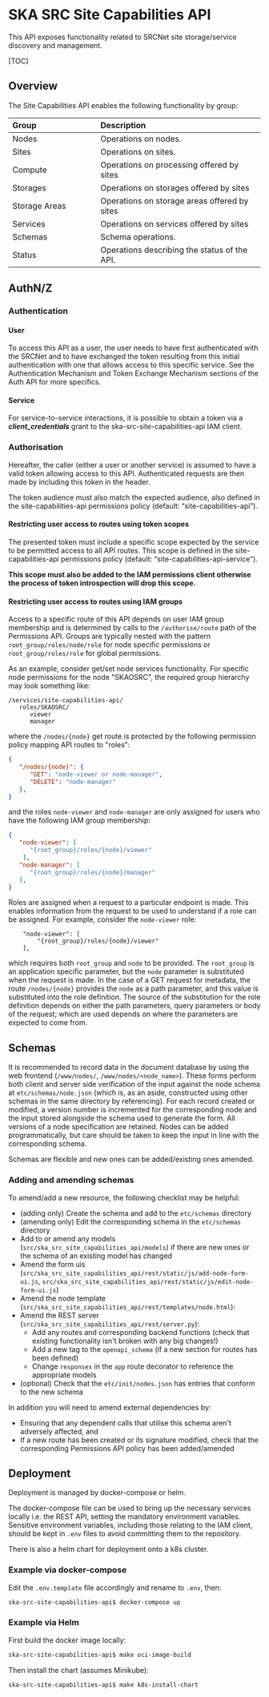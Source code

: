# SKA SRC Site Capabilities API

This API exposes functionality related to SRCNet site storage/service discovery and management.

[TOC]

## Overview

The Site Capabilities API enables the following functionality by group:

| <div style="width:160px">Group</div> | Description                                  |
|:-------------------------------------|:---------------------------------------------|
| Nodes                                | Operations on nodes.                         |
| Sites                                | Operations on sites.                         |
| Compute                              | Operations on processing offered by sites    |
| Storages                             | Operations on storages offered by sites      |
| Storage Areas                        | Operations on storage areas offered by sites |
| Services                             | Operations on services offered by sites      |
| Schemas                              | Schema operations.                           |
| Status                               | Operations describing the status of the API. |

## AuthN/Z

### Authentication

#### User

To access this API as a user, the user needs to have first authenticated with the SRCNet and to have exchanged the token 
resulting from this initial authentication with one that allows access to this specific service. See the Authentication 
Mechanism and Token Exchange Mechanism sections of the Auth API for more specifics.

#### Service

For service-to-service interactions, it is possible to obtain a token via a ***client_credentials*** grant to the 
ska-src-site-capabilities-api IAM client.

### Authorisation

Hereafter, the caller (either a user or another service) is assumed to have a valid token allowing access to this API. 
Authenticated requests are then made by including this token in the header.

The token audience must also match the expected audience, also defined in the site-capabilities-api permissions policy 
(default: “site-capabilities-api”).

#### Restricting user access to routes using token scopes

The presented token must include a specific scope expected by the service to be permitted access to all API routes. This 
scope is defined in the site-capabilities-api permissions policy (default: “site-capabilities-api-service”). 

**This scope must also be added to the IAM permissions client otherwise the process of token introspection will drop 
this scope.**

#### Restricting user access to routes using IAM groups

Access to a specific route of this API depends on user IAM group membership and is determined by calls to the 
`/authorise/route` path of the Permissions API. Groups are typically nested with the pattern 
`root_group/roles/node/role` for node specific permissions or `root_group/roles/role` for global permissions.

As an example, consider get/set node services functionality. For specific node permissions for the node "SKAOSRC", the 
required group hierarchy may look something like:

```
/services/site-capabilities-api/
   roles/SKAOSRC/
      viewer
      manager
```

where the `/nodes/{node}` get route is protected by the following permission policy mapping API routes to "roles":

```json
{
   "/nodes/{node}": {
      "GET": "node-viewer or node-manager",
      "DELETE": "node-manager"
   },
}
```

and the roles `node-viewer` and `node-manager` are only assigned for users who have the following IAM group membership:

```json
{
   "node-viewer": [
      "{root_group}/roles/{node}/viewer"
    ],
   "node-manager": [
      "{root_group}/roles/{node}/manager"
   ],
}
```

Roles are assigned when a request to a particular endpoint is made. This enables information from the request to be used 
to understand if a role can be assigned. For example, consider the `node-viewer` role:

```
    "node-viewer": [
        "{root_group}/roles/{node}/viewer"
    ],
```

which requires both `root_group` and `node` to be provided. The `root_group` is an application specific parameter, 
but the `node` parameter is substituted when the request is made. In the case of a GET request for metadata, the 
route ```/nodes/{node}``` provides the `node` as a path parameter, and this value is substituted 
into the role definition. The source of the substitution for the role definition depends on either the path parameters, 
query parameters or body of the request; which are used depends on where the parameters are expected to come from.

## Schemas

It is recommended to record data in the document database by using the web frontend
(`/www/nodes/`, `/www/nodes/<node_name>`). These forms perform both client and server side verification of the input 
against the node schema at `etc/schemas/node.json` (which is, as an aside, constructed using 
other schemas in the same directory by referencing). For each record created or modified, a version number is 
incremented for the corresponding node and the input stored alongside the schema used to generate the form. All 
versions of a node specification are retained. Nodes can be added programmatically, but care should be taken to keep 
the input in line with the corresponding schema.

Schemas are flexible and new ones can be added/existing ones amended.

### Adding and amending schemas

To amend/add a new resource, the following checklist may be helpful:

- (adding only) Create the schema and add to the `etc/schemas` directory
- (amending only) Edit the corresponding schema in the `etc/schemas` directory
- Add to or amend any models (`src/ska_src_site_capabilities_api/models`) if there are new ones or the schema of an 
  existing model has changed
- Amend the form uis (`src/ska_src_site_capabilities_api/rest/static/js/add-node-form-ui.js`, `src/ska_src_site_capabilities_api/rest/static/js/edit-node-form-ui.js`)
- Amend the node template (`src/ska_src_site_capabilities_api/rest/templates/node.html`):
- Amend the REST server (`src/ska_src_site_capabilities_api/rest/server.py`):
    - Add any routes and corresponding backend functions (check that existing functionality isn't broken with any big
      changes!)
    - Add a new tag to the `openapi_schema` (if a new section for routes has been defined)
    - Change `responses` in the `app` route decorator to reference the appropriate models
- (optional) Check that the `etc/init/nodes.json` has entries that conform to the new schema

In addition you will need to amend external dependencies by:

- Ensuring that any dependent calls that utilise this schema aren't adversely affected, and 
- If a new route has been created or its signature modified, check that the corresponding Permissions API policy has 
  been added/amended

## Deployment

Deployment is managed by docker-compose or helm.

The docker-compose file can be used to bring up the necessary services locally i.e. the REST API, setting the mandatory
environment variables. Sensitive environment variables, including those relating to the IAM client, should be kept in
`.env` files to avoid committing them to the repository.

There is also a helm chart for deployment onto a k8s cluster.

### Example via docker-compose

Edit the `.env.template` file accordingly and rename to `.env`, then:

```bash
ska-src-site-capabilities-api$ docker-compose up
```

### Example via Helm

First build the docker image locally:

```bash
ska-src-site-capabilities-api$ make oci-image-build
```

Then install the chart (assumes Minikube):

```bash
ska-src-site-capabilities-api$ make k8s-install-chart
```